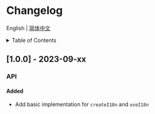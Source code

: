 
# Changelog


English | [简体中文](https://github.com/i18n-pro/vue/blob/vdoc/docs/dist/CHANGELOG_zh-CN.md)


<details >
  <summary>Table of Contents</summary>

  &emsp;&emsp;[[1.0.0] - 2023-09-xx](#100---2023-09-xx)<br/>
  &emsp;&emsp;&emsp;&emsp;[API](#100-api)<br/>
  &emsp;&emsp;&emsp;&emsp;&emsp;&emsp;[Added](#100-api-added)<br/>

</details>

## [1.0.0] - 2023-09-xx

<h3 id="100-api">API</h3>

<h4 id="100-api-added">Added</h4>

* Add basic implementation for  `createI18n`  and  `useI18n` 

